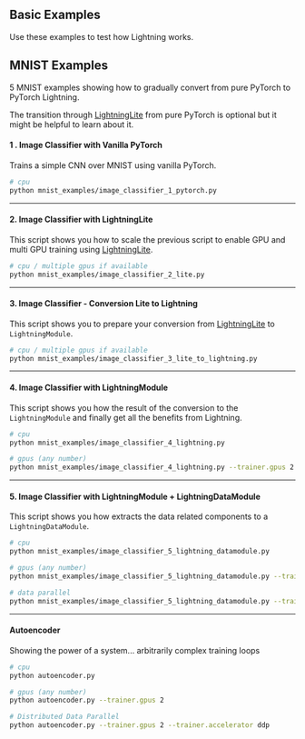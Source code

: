 ## Basic Examples

Use these examples to test how Lightning works.

## MNIST Examples

5 MNIST examples showing how to gradually convert from pure PyTorch to PyTorch Lightning.

The transition through [LightningLite](https://pytorch-lightning.readthedocs.io/en/latest/starter/lightning_lite.rst) from pure PyTorch is optional but it might be helpful to learn about it.

#### 1 . Image Classifier with Vanilla PyTorch

Trains a simple CNN over MNIST using vanilla PyTorch.

```bash
# cpu
python mnist_examples/image_classifier_1_pytorch.py
```

______________________________________________________________________

#### 2. Image Classifier with LightningLite

This script shows you how to scale the previous script to enable GPU and multi GPU training using [LightningLite](https://pytorch-lightning.readthedocs.io/en/latest/starter/lightning_lite.rst).

```bash
# cpu / multiple gpus if available
python mnist_examples/image_classifier_2_lite.py
```

______________________________________________________________________

#### 3. Image Classifier - Conversion Lite to Lightning

This script shows you to prepare your conversion from [LightningLite](https://pytorch-lightning.readthedocs.io/en/latest/starter/lightning_lite.rst)
to `LightningModule`.

```bash
# cpu / multiple gpus if available
python mnist_examples/image_classifier_3_lite_to_lightning.py
```

______________________________________________________________________

#### 4. Image Classifier with LightningModule

This script shows you how the result of the conversion to the `LightningModule` and finally get all the benefits from Lightning.

```bash
# cpu
python mnist_examples/image_classifier_4_lightning.py

# gpus (any number)
python mnist_examples/image_classifier_4_lightning.py --trainer.gpus 2
```

______________________________________________________________________

#### 5. Image Classifier with LightningModule + LightningDataModule

This script shows you how extracts the data related components to a `LightningDataModule`.

```bash
# cpu
python mnist_examples/image_classifier_5_lightning_datamodule.py

# gpus (any number)
python mnist_examples/image_classifier_5_lightning_datamodule.py --trainer.gpus 2

# data parallel
python mnist_examples/image_classifier_5_lightning_datamodule.py --trainer.gpus 2 --trainer.accelerator 'dp'
```

______________________________________________________________________

#### Autoencoder

Showing the power of a system... arbitrarily complex training loops

```bash
# cpu
python autoencoder.py

# gpus (any number)
python autoencoder.py --trainer.gpus 2

# Distributed Data Parallel
python autoencoder.py --trainer.gpus 2 --trainer.accelerator ddp
```
